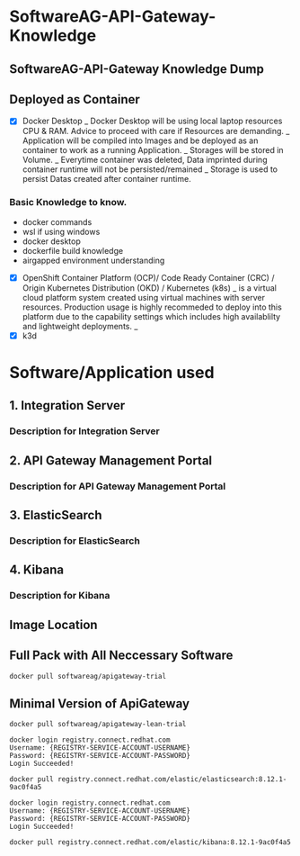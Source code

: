 # SoftwareAG-API-Gateway-Knowledge

## SoftwareAG-API-Gateway Knowledge Dump
## Deployed as Container
- [x] Docker Desktop
  _ Docker Desktop will be using local laptop resources CPU & RAM. Advice to proceed with care if Resources are demanding.
  _ Application will be compiled into Images and be deployed as an container to work as a running Application.
  _ Storages will be stored in Volume.
  _ Everytime container was deleted, Data imprinted during container runtime will not be persisted/remained
  _ Storage is used to persist Datas created after container runtime.
### Basic Knowledge to know.
  + docker commands
  + wsl if using windows
  + docker desktop
  + dockerfile build knowledge
  + airgapped environment understanding
- [x] OpenShift Container Platform (OCP)/ Code Ready Container (CRC) / Origin Kubernetes Distribution (OKD) / Kubernetes (k8s)
  _ is a virtual cloud platform system created using virtual machines with server resources. Production usage is highly recommeded to deploy into this platform due to the capability settings which includes high availablilty and lightweight deployments.
  _
- [x] k3d

# Software/Application used
## 1. Integration Server
### Description for Integration Server
## 2. API Gateway Management Portal
### Description for API Gateway Management Portal
## 3. ElasticSearch
### Description for ElasticSearch
## 4. Kibana
### Description for Kibana


## Image Location
## Full Pack with All Neccessary Software
```
docker pull softwareag/apigateway-trial
```
## Minimal Version of ApiGateway
```
docker pull softwareag/apigateway-lean-trial
```
```
docker login registry.connect.redhat.com
Username: {REGISTRY-SERVICE-ACCOUNT-USERNAME}
Password: {REGISTRY-SERVICE-ACCOUNT-PASSWORD}
Login Succeeded!

docker pull registry.connect.redhat.com/elastic/elasticsearch:8.12.1-9ac0f4a5
```
```
docker login registry.connect.redhat.com
Username: {REGISTRY-SERVICE-ACCOUNT-USERNAME}
Password: {REGISTRY-SERVICE-ACCOUNT-PASSWORD}
Login Succeeded!

docker pull registry.connect.redhat.com/elastic/kibana:8.12.1-9ac0f4a5
```

